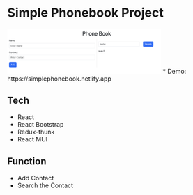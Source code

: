 # Simple Phonebook Project
<img width='70%' src="https://github.com/legowen/Portfolio/blob/main/img/Phonebook.png?raw=true"/>
* Demo: https://simplephonebook.netlify.app

## Tech
* React
* React Bootstrap
* Redux-thunk
* React MUI

## Function
* Add Contact
* Search the Contact



